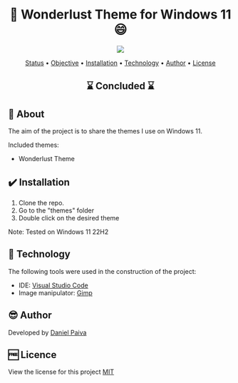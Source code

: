 <h1 align="center"> 🎨 Wonderlust Theme for Windows 11 😄</h1>

<p align="center">
    <img src="./_img/theme.png">
</p>

<p align="center">
 <a href="#status">Status</a> • 
 <a href="#objective">Objective</a> •
 <a href="#installation">Installation</a> • 
 <a href="#technology">Technology</a> • 
 <a href="#author">Author</a> • 
 <a href="#licence">License</a>
</p>

<h2 align="center" id=status> 
	⌛ Concluded ⌛
</h2>

<h2 id=objective>📜 About</h2>
The aim of the project is to share the themes I use on Windows 11.<br>

Included themes:

- Wonderlust Theme

<h2 id=installation>✔️ Installation</h2>

1. Clone the repo.
2. Go to the "themes" folder
3. Double click on the desired theme

Note: Tested on Windows 11 22H2

<h2 id=technology>🧰 Technology</h2>

The following tools were used in the construction of the project:

- IDE: <a href="https://code.visualstudio.com/download">Visual Studio Code</a>
- Image manipulator: <a href="https://www.gimp.org/downloads/">Gimp</a>

<h2 id=author>😎 Author</h2>

Developed by <a href="https://www.linkedin.com/in/danhpaiva/" target="_blank">Daniel Paiva</a>

<h2 id=licence>🆓 Licence</h2>
View the license for this project 
<a href="https://github.com/danhpaiva/wonderlust-theme-mac-for-windows-11/blob/main/LICENSE" target="_blank">MIT</a>
